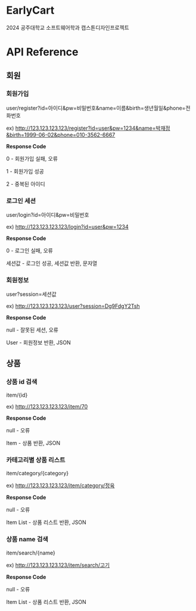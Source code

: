 # EarlyCart
2024 공주대학교 소프트웨어학과 캡스톤디자인프로젝트

# API Reference

## 회원
### 회원가입

user/register?id=아이디&pw=비밀번호&name=이름&birth=생년월일&phone=전화번호

ex) http://123.123.123.123/register?id=user&pw=1234&name=박재정&birth=1999-06-02&phone=010-3562-6667

**Response Code**

0 - 회원가입 실패, 오류

1 - 회원가입 성공

2 - 중복된 아이디

### 로그인 세션
user/login?id=아이디&pw=비밀번호

ex) http://123.123.123.123/login?id=user&pw=1234

**Response Code**

0 - 로그인 실패, 오류

세션값 - 로그인 성공, 세션값 반환, 문자열

### 회원정보
user?session=세션값

ex) http://123.123.123.123/user?session=Dg9FdgY2Tsh

**Response Code**

null - 잘못된 세션, 오류

User - 회원정보 반환, JSON

## 상품

### 상품 id 검색

item/{id}

ex) http://123.123.123.123/item/70

**Response Code**

null - 오류

Item - 상품 반환, JSON

### 카테고리별 상품 리스트

item/category/{category}

ex) http://123.123.123.123/item/category/정육

**Response Code**

null - 오류

Item List - 상품 리스트 반환, JSON

### 상품 name 검색

item/search/{name}

ex) http://123.123.123.123/item/search/고기

**Response Code**

null - 오류

Item List - 상품 리스트 반환, JSON